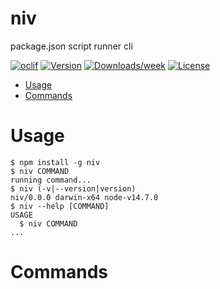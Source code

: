 niv
===

package.json script runner cli

[![oclif](https://img.shields.io/badge/cli-oclif-brightgreen.svg)](https://oclif.io)
[![Version](https://img.shields.io/npm/v/niv.svg)](https://npmjs.org/package/niv)
[![Downloads/week](https://img.shields.io/npm/dw/niv.svg)](https://npmjs.org/package/niv)
[![License](https://img.shields.io/npm/l/niv.svg)](https://github.com/hota1024/niv/blob/master/package.json)

<!-- toc -->
* [Usage](#usage)
* [Commands](#commands)
<!-- tocstop -->
# Usage
<!-- usage -->
```sh-session
$ npm install -g niv
$ niv COMMAND
running command...
$ niv (-v|--version|version)
niv/0.0.0 darwin-x64 node-v14.7.0
$ niv --help [COMMAND]
USAGE
  $ niv COMMAND
...
```
<!-- usagestop -->
# Commands
<!-- commands -->

<!-- commandsstop -->
